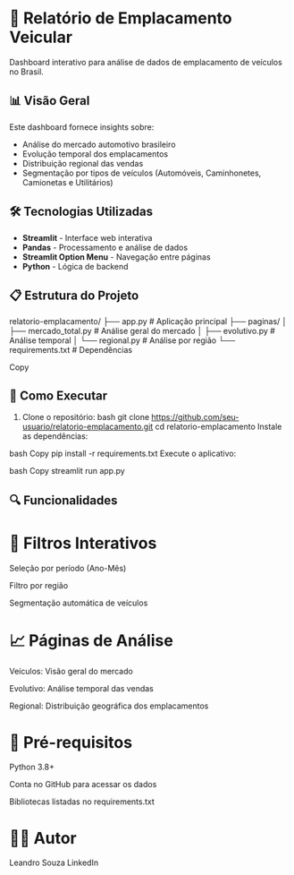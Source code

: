 # 🚗 Relatório de Emplacamento Veicular

Dashboard interativo para análise de dados de emplacamento de veículos no Brasil.

## 📊 Visão Geral

Este dashboard fornece insights sobre:
- Análise do mercado automotivo brasileiro
- Evolução temporal dos emplacamentos
- Distribuição regional das vendas
- Segmentação por tipos de veículos (Automóveis, Caminhonetes, Camionetas e Utilitários)

## 🛠️ Tecnologias Utilizadas

- **Streamlit** - Interface web interativa
- **Pandas** - Processamento e análise de dados
- **Streamlit Option Menu** - Navegação entre páginas
- **Python** - Lógica de backend

## 📋 Estrutura do Projeto

relatorio-emplacamento/
├── app.py # Aplicação principal
├── paginas/
│ ├── mercado_total.py # Análise geral do mercado
│ ├── evolutivo.py # Análise temporal
│ └── regional.py # Análise por região
└── requirements.txt # Dependências

Copy

## 🚀 Como Executar

1. Clone o repositório:
bash
git clone https://github.com/seu-usuario/relatorio-emplacamento.git
cd relatorio-emplacamento
Instale as dependências:

bash
Copy
pip install -r requirements.txt
Execute o aplicativo:

bash
Copy
streamlit run app.py
## 🔍 Funcionalidades
# 📌 Filtros Interativos
Seleção por período (Ano-Mês)

Filtro por região

Segmentação automática de veículos

# 📈 Páginas de Análise
Veículos: Visão geral do mercado

Evolutivo: Análise temporal das vendas

Regional: Distribuição geográfica dos emplacamentos

# 📌 Pré-requisitos
Python 3.8+

Conta no GitHub para acessar os dados

Bibliotecas listadas no requirements.txt

# 👨‍💻 Autor
Leandro Souza
LinkedIn
